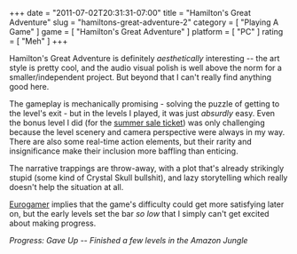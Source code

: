 +++
date = "2011-07-02T20:31:31-07:00"
title = "Hamilton's Great Adventure"
slug = "hamiltons-great-adventure-2"
category = [ "Playing A Game" ]
game = [ "Hamilton's Great Adventure" ]
platform = [ "PC" ]
rating = [ "Meh" ]
+++

Hamilton's Great Adventure is definitely <i>aesthetically</i> interesting -- the art style is pretty cool, and the audio visual polish is well above the norm for a smaller/independent project.  But beyond that I can't really find anything good here.

The gameplay is mechanically promising - solving the puzzle of getting to the level's exit - but in the levels I played, it was just <i>absurdly</i> easy.  Even the bonus level I did (for the <a href="http://store.steampowered.com/summersale">summer sale ticket</a>) was only challenging because the level scenery and camera perspective were always in my way.  There are also some real-time action elements, but their rarity and insignificance make their inclusion more baffling than enticing.

The narrative trappings are throw-away, with a plot that's already strikingly stupid (some kind of Crystal Skull bullshit), and lazy storytelling which really doesn't help the situation at all.

<a href="http://www.eurogamer.net/articles/2011-06-03-download-games-roundup-review?page=3">Eurogamer</a> implies that the game's difficulty could get more satisfying later on, but the early levels set the bar <i>so low</i> that I simply can't get excited about making progress.

<i>Progress: Gave Up -- Finished a few levels in the Amazon Jungle</i>
